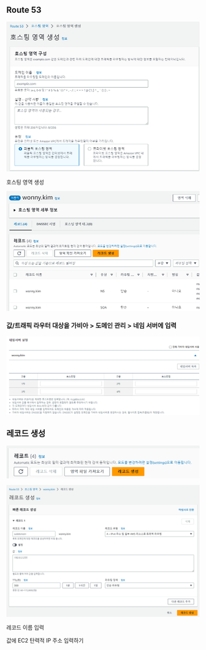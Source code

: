 ## Route 53

![image-20230601162337726](./assets/image-20230601162337726.png)

호스팅 영역 생성

![image-20230601162510064](./assets/image-20230601162510064.png)

### 값/트래픽 라우터 대상을 가비아 > 도메인 관리 > 네임 서버에 입력

![image-20230601162638596](./assets/image-20230601162638596.png)

## 레코드 생성

![image-20230601162710563](./assets/image-20230601162710563.png)

![image-20230601162724333](./assets/image-20230601162724333.png)

레코드 이름 입력

값에 EC2 탄력적 IP 주소 입력하기
